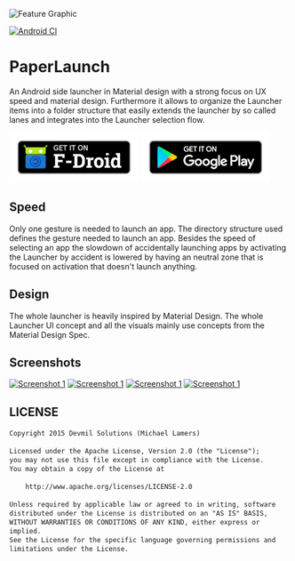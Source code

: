 ![Feature Graphic](images/FeatureGraphic.jpg "Feature Graphic")

[![Android CI](https://github.com/devmil/PaperLaunch/actions/workflows/android.yml/badge.svg)](https://github.com/devmil/PaperLaunch/actions/workflows/android.yml)

# PaperLaunch
An Android side launcher in Material design with a strong focus on UX speed and material design.
Furthermore it allows to organize the Launcher items into a folder structure that easily extends the launcher by so called lanes and integrates into the Launcher selection flow.

[![Get it on F-Droid](images/f-droid-badge.png)](https://f-droid.org/packages/de.devmil.paperlaunch)
[![Get it on Google Play](./images/google-play-badge.png)](https://play.google.com/store/apps/details?id=de.devmil.paperlaunch)

## Speed
Only one gesture is needed to launch an app. 
The directory structure used defines the gesture needed to launch an app.
Besides the speed of selecting an app the slowdown of accidentally launching apps by activating the Launcher by accident is lowered by having an neutral zone that is focused on activation that doesn't launch anything.

## Design
The whole launcher is heavily inspired by Material Design. The whole Launcher UI concept and all the visuals mainly use concepts from the Material Design Spec.

## Screenshots

<a href="images/PlayStore/Screenshots/Screenshot_2015-12-27-11-30-28.png"><img src="images/PlayStore/Screenshots/Screenshot_2015-12-27-11-30-28.png" alt="Screenshot 1" height="500" /></a> <a href="images/PlayStore/Screenshots/Screenshot_2015-12-27-11-30-35.png"><img src="images/PlayStore/Screenshots/Screenshot_2015-12-27-11-30-35.png" alt="Screenshot 1" height="500" /></a> <a href="images/PlayStore/Screenshots/Screenshot_2015-12-27-11-30-43.png"><img src="images/PlayStore/Screenshots/Screenshot_2015-12-27-11-30-43.png" alt="Screenshot 1" height="500" /></a> <a href="images/PlayStore/Screenshots/Screenshot_2015-12-27-11-30-21.png"><img src="images/PlayStore/Screenshots/Screenshot_2015-12-27-11-30-21.png" alt="Screenshot 1" height="500" /></a>

## LICENSE

    Copyright 2015 Devmil Solutions (Michael Lamers)

    Licensed under the Apache License, Version 2.0 (the "License");
    you may not use this file except in compliance with the License.
    You may obtain a copy of the License at

        http://www.apache.org/licenses/LICENSE-2.0

    Unless required by applicable law or agreed to in writing, software
    distributed under the License is distributed on an "AS IS" BASIS,
    WITHOUT WARRANTIES OR CONDITIONS OF ANY KIND, either express or implied.
    See the License for the specific language governing permissions and
    limitations under the License.
